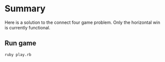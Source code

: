 # Summary
Here is a solution to the connect four game problem. Only the horizontal win is currently functional. 

## Run game
```
ruby play.rb
```
